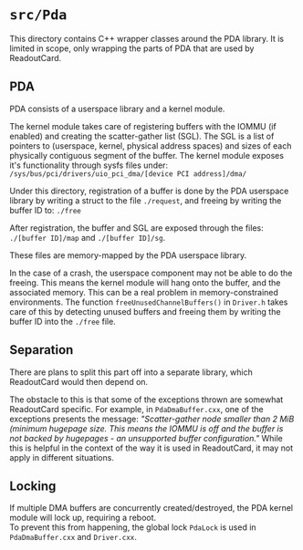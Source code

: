 # `src/Pda`
This directory contains C++ wrapper classes around the PDA library.
It is limited in scope, only wrapping the parts of PDA that are used by ReadoutCard.

## PDA
PDA consists of a userspace library and a kernel module.

The kernel module takes care of registering buffers with the IOMMU (if enabled) and creating the scatter-gather list 
(SGL). The SGL is a list of pointers to (userspace, kernel, physical address spaces) and sizes of each physically 
contiguous segment of the buffer. 
The kernel module exposes it's functionality through sysfs files under:
`/sys/bus/pci/drivers/uio_pci_dma/[device PCI address]/dma/`

Under this directory, registration of a buffer is done by the PDA userspace library by writing a struct to the file 
`./request`, and freeing by writing the buffer ID to: `./free`

After registration, the buffer and SGL are exposed through the files: `./[buffer ID]/map` and `./[buffer ID]/sg`.

These files are memory-mapped by the PDA userspace library.

In the case of a crash, the userspace component may not be able to do the freeing. This means the kernel module will
hang onto the buffer, and the associated memory. This can be a real problem in memory-constrained environments.
The function `freeUnusedChannelBuffers()` in `Driver.h` takes care of this by detecting unused buffers and freeing them 
by writing the buffer ID into the `./free` file.

## Separation
There are plans to split this part off into a separate library, which ReadoutCard would then depend on.

The obstacle to this is that some of the exceptions thrown are somewhat ReadoutCard specific.
For example, in `PdaDmaBuffer.cxx`, one of the exceptions presents the message:
*"Scatter-gather node smaller than 2 MiB (minimum hugepage size. This means the IOMMU is off and the buffer is not 
backed by hugepages - an unsupported buffer configuration."*
While this is helpful in the context of the way it is used in ReadoutCard, it may not apply in different situations.

## Locking
If multiple DMA buffers are concurrently created/destroyed, the PDA kernel module will lock up, requiring a reboot.  
To prevent this from happening, the global lock `PdaLock` is used in `PdaDmaBuffer.cxx` and `Driver.cxx`.